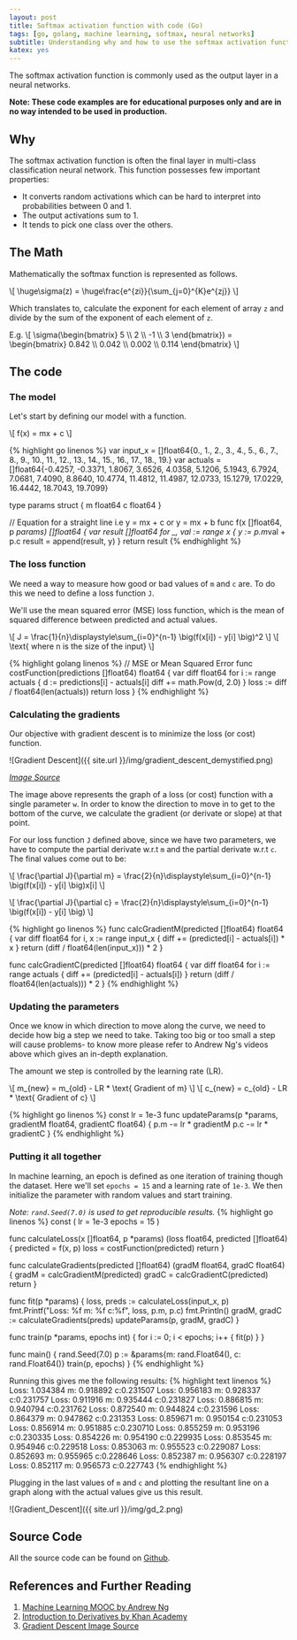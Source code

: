 ```yaml
---
layout: post
title: Softmax activation function with code (Go)
tags: [go, golang, machine learning, softmax, neural networks]
subtitle: Understanding why and how to use the softmax activation function
katex: yes
--- 
```


The softmax activation function is commonly used as the output layer in a neural networks.

**Note: These code examples are for educational purposes only and are in no way intended to be used in production.**
## Why
The softmax activation function is often the final layer in multi-class classification neural network. 
This function possesses few important properties:
 - It converts random activations which can be hard to interpret into probabilities between 0 and 1.
 - The output activations sum to 1.
 - It tends to pick one class over the others.


## The Math
Mathematically the softmax function is represented as follows.

\\[
 \huge\sigma(z) = \huge\frac{e^{zi}}{\sum_{j=0}^{K}e^{zj}}
\\]

Which translates to, calculate the exponent for each element of array `z` and divide by the sum of the exponent of each element of `z`.

E.g.
\\[
    \sigma(\begin{bmatrix} 5 \\\ 2 \\\ -1 \\\ 3 \end{bmatrix}) = \begin{bmatrix} 0.842 \\\ 0.042 \\\ 0.002 \\\ 0.114 \end{bmatrix}
\\]

## The code

### The model

Let's start by defining our model with a function.

\\[
  f(x) = mx + c
\\]

{% highlight go linenos %}
var input_x = []float64{0., 1., 2., 3., 4., 5., 6., 7., 8., 9., 10., 11., 12., 13., 14., 15., 16., 17., 18., 19.}
var actuals = []float64{-0.4257, -0.3371, 1.8067, 3.6526, 4.0358, 5.1206, 5.1943, 6.7924, 7.0681, 7.4090, 8.8640, 10.4774, 11.4812, 11.4987, 12.0733, 15.1279, 17.0229, 16.4442, 18.7043, 19.7099}

type params struct {
	m float64
	c float64
}

// Equation for a straight line i.e y = mx + c or y = mx + b
func f(x []float64, p *params) []float64 {
	var result []float64
	for _, val := range x {
		y := p.m*val + p.c
		result = append(result, y)
	}
	return result
{% endhighlight %}

### The loss function
We need a way to measure how good or bad values of `m` and `c` are. To do this we need to define a loss function `J`.

We'll use the mean squared error (MSE) loss function, which is the mean of squared difference between predicted and actual values.

\\[
J = \frac{1}{n}\displaystyle\sum_{i=0}^{n-1} \big(f(x[i]) - y[i] \big)^2 
\\]
\\[
\text{ where n is the size of the input}
\\]

{% highlight golang linenos %}
// MSE or Mean Squared Error
func costFunction(predictions []float64) float64 {
	var diff float64
	for i := range actuals {
		d := predictions[i] - actuals[i]
		diff += math.Pow(d, 2.0)
	}
	loss := diff / float64(len(actuals))
	return loss
}
{% endhighlight %}

### Calculating the gradients
Our objective with gradient descent is to minimize the loss (or cost) function.

![Gradient Descent]({{ site.url }}/img/gradient_descent_demystified.png)

_[Image Source][gd-demystified]_

The image above represents the graph of a loss (or cost) function with a single parameter `w`. In order to know the direction to move in to get to the bottom of the curve, we calculate the gradient (or derivate or slope) at that point. 

For our loss function `J` defined above, since we have two parameters, we have to compute the partial derivate w.r.t `m` and the partial derivate w.r.t `c`. The final values come out to be:

\\[
  \frac{\partial J}{\partial m} = \frac{2}{n}\displaystyle\sum_{i=0}^{n-1} \big(f(x[i]) - y[i] \big)x[i]
\\]

\\[
  \frac{\partial J}{\partial c} = \frac{2}{n}\displaystyle\sum_{i=0}^{n-1} \big(f(x[i]) - y[i] \big)
\\]

{% highlight go linenos %}
func calcGradientM(predicted []float64) float64 {
	var diff float64
	for i, x := range input_x {
		diff += (predicted[i] - actuals[i]) * x
	}
	return (diff / float64(len(input_x))) * 2
}

func calcGradientC(predicted []float64) float64 {
	var diff float64
	for i := range actuals {
		diff += (predicted[i] - actuals[i])
	}
	return (diff / float64(len(actuals))) * 2
}
{% endhighlight %}


### Updating the parameters
Once we know in which direction to move along the curve, we need to decide how big a step we need to take. Taking too big or too small a step will cause problems- to know more please refer to Andrew Ng's videos above which gives an in-depth explanation. 

The amount we step is controlled by the learning rate (LR).

\\[
  m_{new} = m_{old} - LR * \text{ Gradient of m}
\\]
\\[
  c_{new} = c_{old} - LR * \text{ Gradient of c}
\\]

{% highlight go linenos %}
const lr = 1e-3
func updateParams(p *params, gradientM float64, gradientC float64) {
	p.m -= lr * gradientM
	p.c -= lr * gradientC
}
{% endhighlight %}

### Putting it all together
In machine learning, an epoch is defined as one iteration of training though the dataset. Here we'll set `epochs = 15` and a learning rate of `1e-3`. We then initialize the parameter with random values and start training.

_Note: `rand.Seed(7.0)` is used to get reproducible results._
{% highlight go linenos %}
const (
	lr     = 1e-3
	epochs = 15
)

func calculateLoss(x []float64, p *params) (loss float64, predicted []float64) {
	predicted = f(x, p)
	loss = costFunction(predicted)
	return
}

func calculateGradients(predicted []float64) (gradM float64, gradC float64) {
	gradM = calcGradientM(predicted)
	gradC = calcGradientC(predicted)
	return
}

func fit(p *params) {
	loss, preds := calculateLoss(input_x, p)
	fmt.Printf("Loss: %f m: %f c:%f", loss, p.m, p.c)
	fmt.Println()
	gradM, gradC := calculateGradients(preds)
	updateParams(p, gradM, gradC)
}

func train(p *params, epochs int) {
	for i := 0; i < epochs; i++ {
		fit(p)
	}
}

func main() {
	rand.Seed(7.0)
	p := &params{m: rand.Float64(), c: rand.Float64()}
	train(p, epochs)
}
{% endhighlight %}

Running this gives me the following results:
{% highlight text linenos %}
Loss: 1.034384 m: 0.918892 c:0.231507
Loss: 0.956183 m: 0.928337 c:0.231757
Loss: 0.911916 m: 0.935444 c:0.231827
Loss: 0.886815 m: 0.940794 c:0.231762
Loss: 0.872540 m: 0.944824 c:0.231596
Loss: 0.864379 m: 0.947862 c:0.231353
Loss: 0.859671 m: 0.950154 c:0.231053
Loss: 0.856914 m: 0.951885 c:0.230710
Loss: 0.855259 m: 0.953196 c:0.230335
Loss: 0.854226 m: 0.954190 c:0.229935
Loss: 0.853545 m: 0.954946 c:0.229518
Loss: 0.853063 m: 0.955523 c:0.229087
Loss: 0.852693 m: 0.955965 c:0.228646
Loss: 0.852387 m: 0.956307 c:0.228197
Loss: 0.852117 m: 0.956573 c:0.227743
{% endhighlight %}

Plugging in the last values of `m` and `c` and plotting the resultant line on a graph along with the actual values give us this result.

![Gradient_Descent]({{ site.url }}/img/gd_2.png)

## Source Code
All the source code can be found on [Github][github].

## References and Further Reading
1. [Machine Learning MOOC by Andrew Ng][ng-gd-vid]
2. [Introduction to Derivatives by Khan Academy][derivative-khan-academy]
3. [Gradient Descent Image Source][gd-demystified]

[gd-demystified]: https://ml-cheatsheet.readthedocs.io/en/latest/gradient_descent.html
[ng-gd-vid]: https://www.coursera.org/learn/machine-learning
[github]: https://github.com/oliversavio/learn-ml-with-code/tree/main/gradient_descent
[derivative-khan-academy]: https://www.khanacademy.org/math/differential-calculus/dc-diff-intro

